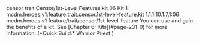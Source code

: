 <ability>
  <metadata>
    <class>censor</class>
    <feature_type>trait</feature_type>
    <file_dpath>Censor/1st-Level Features</file_dpath>
    <item_id>kit</item_id>
    <item_index>06</item_index>
    <item_name>Kit</item_name>
    <level>1</level>
    <scc>mcdm.heroes.v1:feature.trait.censor.1st-level-feature:kit</scc>
    <scdc>1.1.1:10.1.7.1:06</scdc>
    <source>mcdm.heroes.v1</source>
    <type>feature/trait/censor/1st-level-feature</type>
  </metadata>
  <effects>
    <effect type="mundane">You can use and gain the benefits of a kit. See [Chapter 6: Kits](#page-231-0) for more information. (*Quick Build:* Warrior Priest.)</effect>
  </effects>
</ability>
